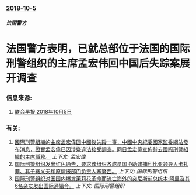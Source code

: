 ### [2018-10-5](/zh/news/2018/10/5/index.md)

##### 法国警方
# 法国警方表明，已就总部位于法国的国际刑警组织的主席孟宏伟回中国后失踪案展开调查 




### 信息来源:

1. [联合早报 2018年10月5日](https://www.zaobao.com/realtime/world/story20181005-896747)

### 有关:

1. [國際刑警組織的主席孟宏偉回中國後失蹤一事，中國中央紀委國家監委網站發布消息，證實孟宏偉巳因涉嫌違法接受調查。同日孟宏偉宣佈辭去國際刑警組織的主席職務。](/zh/news/2018/10/7/國際刑警組織的主席孟宏偉回中國後失蹤一事-中國中央紀委國家監委網站發布消息-證實孟宏偉巳因涉嫌違法接受調查-同日孟宏偉宣.md) _上下文: 孟宏偉_
2. [国际刑警组织发出红色通告，要求该组织各成员国协助逮捕利比亚领导人卡扎菲、其子赛义夫和原情报部门负责人塞努西。](/zh/news/2011/09/9/国际刑警组织发出红色通告-要求该组织各成员国协助逮捕利比亚领导人卡扎菲-其子赛义夫和原情报部门负责人塞努西.md) _上下文: 国际刑警组织_
3. [国际刑警组织对因国内爆发茉莉花革命而流亡海外的突尼斯前总统本·阿里及其6名亲友发出国际通辑令。](/zh/news/2011/01/26/国际刑警组织对因国内爆发茉莉花革命而流亡海外的突尼斯前总统本-阿里及其6名亲友发出国际通辑令.md) _上下文: 国际刑警组织_
